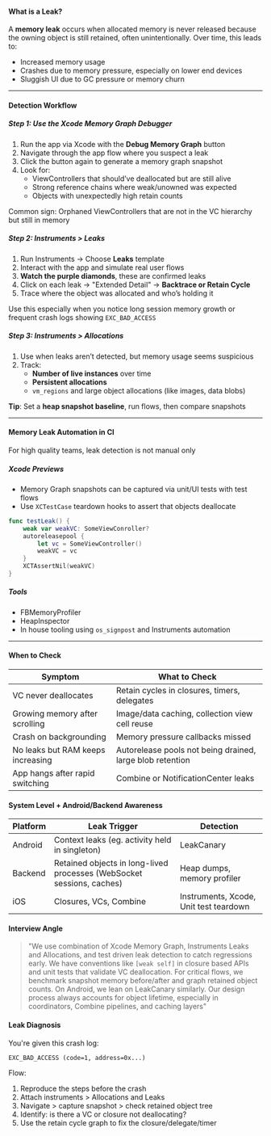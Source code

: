 #### What is a Leak?
A **memory leak** occurs when allocated memory is never released because the owning object is still retained, often unintentionally. Over time, this leads to:
- Increased memory usage
- Crashes due to memory pressure, especially on lower end devices
- Sluggish UI due to GC pressure or memory churn

---
#### Detection Workflow
##### Step 1: Use the Xcode Memory Graph Debugger 
1. Run the app via Xcode with the **Debug Memory Graph** button
2. Navigate through the app flow where you suspect a leak
3. Click the button again to generate a memory graph snapshot
4. Look for:
    - ViewControllers that should’ve deallocated but are still alive
    - Strong reference chains where weak/unowned was expected
    - Objects with unexpectedly high retain counts

Common sign: Orphaned ViewControllers that are not in the VC hierarchy but still in memory

##### Step 2: Instruments > Leaks
1. Run Instruments → Choose **Leaks** template
2. Interact with the app and simulate real user flows
3. **Watch the purple diamonds**, these are confirmed leaks
4. Click on each leak → "Extended Detail" → **Backtrace or Retain Cycle**
5. Trace where the object was allocated and who’s holding it

Use this especially when you notice long session memory growth or frequent crash logs showing `EXC_BAD_ACCESS`

##### Step 3: Instruments > Allocations
1. Use when leaks aren’t detected, but memory usage seems suspicious
2. Track:
    - **Number of live instances** over time
    - **Persistent allocations**
    - `vm_regions` and large object allocations (like images, data blobs)

**Tip**: Set a **heap snapshot baseline**, run flows, then compare snapshots

---
#### Memory Leak Automation in CI
For high quality teams, leak detection is not manual only
##### Xcode Previews
- Memory Graph snapshots can be captured via unit/UI tests with test flows
- Use `XCTestCase` teardown hooks to assert that objects deallocate

```swift
func testLeak() {
	weak var weakVC: SomeViewConroller?
	autoreleasepool {
		let vc = SomeViewController()
		weakVC = vc
	}
	XCTAssertNil(weakVC)
}
```

##### Tools
- FBMemoryProfiler
- HeapInspector
- In house tooling using `os_signpost` and Instruments automation

---
#### When to Check

| Symptom                           | What to Check                                             |
| --------------------------------- | --------------------------------------------------------- |
| VC never deallocates              | Retain cycles in closures, timers, delegates              |
| Growing memory after scrolling    | Image/data caching, collection view cell reuse            |
| Crash on backgrounding            | Memory pressure callbacks missed                          |
| No leaks but RAM keeps increasing | Autorelease pools not being drained, large blob retention |
| App hangs after rapid switching   | Combine or NotificationCenter leaks                       |

#### System Level + Android/Backend Awareness

| Platform | Leak Trigger                                                          | Detection                              |
| -------- | --------------------------------------------------------------------- | -------------------------------------- |
| Android  | Context leaks (eg. activity held in singleton)                        | LeakCanary                             |
| Backend  | Retained objects in long-lived processes (WebSocket sessions, caches) | Heap dumps, memory profiler            |
| iOS      | Closures, VCs, Combine                                                | Instruments, Xcode, Unit test teardown |

#### Interview Angle
>"We use combination of Xcode Memory Graph, Instruments Leaks and Allocations, and test driven leak detection to catch regressions early. We have conventions like `[weak self]` in closure based APIs and unit tests that validate VC deallocation. For critical flows, we benchmark snapshot memory before/after and graph retained object counts. On Android, we lean on LeakCanary similarly. Our design process always accounts for object lifetime, especially in coordinators, Combine pipelines, and caching layers"

#### Leak Diagnosis
You're given this crash log:
```assembly
EXC_BAD_ACCESS (code=1, address=0x...)
```

Flow:
1. Reproduce the steps before the crash
2. Attach instruments > Allocations and Leaks
3. Navigate > capture snapshot > check retained object tree
4. Identify: is there a VC or closure not deallocating?
5. Use the retain cycle graph to fix the closure/delegate/timer